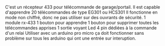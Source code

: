 C'est un récepteur 433 pour télécommande de garage/portail.
Il est capable d'apprendre 20 télécommandes de type EG301 ou HCS301
Il fonctionne en mode non chiffré, donc ne pas utiliser sur des ouvrants de sécurité.
1 module rx-433
1 bouton pour apprendre
1 bouton pour supprimer toutes les télécommandes apprises
1 sortie voyant Led
4 pin dédiées à la commande d'un relai
Utiliser avec un arduino pro micro ça doit fonctionner sans problème sur tous les arduino qui ont une entrée sur interuption.